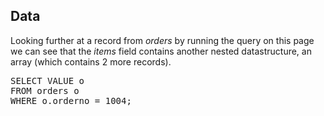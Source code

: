 ## Data

Looking further at a record from *orders* by running the query on this
page we can see that the *items* field contains another nested
datastructure, an array (which contains 2 more records).

<pre id="example">
SELECT VALUE o
FROM orders o
WHERE o.orderno = 1004;
</pre>
